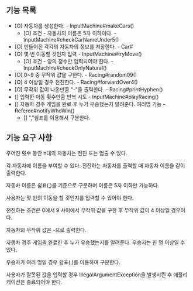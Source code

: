## 기능 목록
- [O] 자동차를 생성한다.  - InputMachine#makeCars()
  - [O] 조건 - 자동차의 이름은 5자 이하이다. - InputMachine#checkCarNameUnder5()
- [O] 만들어진 각각의 자동차의 정보를 저장한다. - Car#
- [O] 몇 번 이동할 것인지 입력 - InputMachine#tryMove()
  - [O] 조건 - 양의 정수만 입력되어야 한다. - InputMachine#checkOnlyNatural()
- [O] 0~9 중 무작위 값을 구한다. - Racing#random09()
- [O] 4 이상일 경우 전진한다. - Racing#forwardOver4()
- [O] 무작위 값이 나온만큼 "-"을 출력한다. - Racing#printHyphen()
- [] 입력한 이동 횟수만큼 반복 시도 - InputMachine#playRacing()
- [] 자동차 경주 게임을 완료 후 누가 우승했는지 알려준다. 여러명 가능 - Referee#notifyWhoWin()
  - [] ","쉼표를 이용해서 구분한다.

## 기능 요구 사항

주어진 횟수 동안 n대의 자동차는 전진 또는 멈출 수 있다.

각 자동차에 이름을 부여할 수 있다. 전진하는 자동차를 출력할 때 자동차 이름을 같이 출력한다.

자동차 이름은 쉼표(,)를 기준으로 구분하며 이름은 5자 이하만 가능하다.

사용자는 몇 번의 이동을 할 것인지를 입력할 수 있어야 한다.

전진하는 조건은 0에서 9 사이에서 무작위 값을 구한 후 무작위 값이 4 이상일 경우이다.

자동차의 무작위 값은 -으로 출력한다.

자동차 경주 게임을 완료한 후 누가 우승했는지를 알려준다. 우승자는 한 명 이상일 수 있다.

우승자가 여러 명일 경우 쉼표(,)를 이용하여 구분한다.

사용자가 잘못된 값을 입력할 경우 IllegalArgumentException을 발생시킨 후 애플리케이션은 종료되어야 한다.